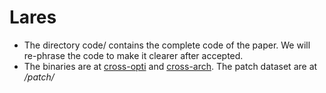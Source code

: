 # Lares

- The directory code/ contains the complete code of the paper. We will re-phrase the code to make it clearer after accepted.
- The binaries are at [cross-opti](https://drive.google.com/file/d/1I_JPMhFMZ2axCpy3lRxxb_YpcS8ZjztZ/view?usp=drive_link) and [cross-arch](https://drive.google.com/file/d/120O1XOhSMLEs6PCozT6RNmIMVtOOTsoE/view?usp=drive_link). The patch dataset are at _/patch/_
